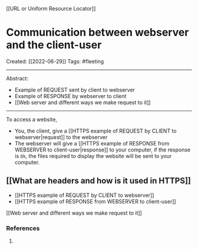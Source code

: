 [[URL or Uniform Resource Locator]]

# Communication between webserver and the client-user
Created:  [[2022-06-29]]
Tags: #fleeting 

---
Abstract:
- Example of REQUEST sent by client to webserver
- Example of RESPONSE by webserver to client
- [[Web server and different ways we make request to it]]
---
To access a website, 
- You, the client, give a [[HTTPS example of REQUEST by CLIENT to webserver|request]] to the webserver  
- The webserver will give a [[HTTPS example of RESPONSE from WEBSERVER to client-user|response]] to your computer, if the response is `Ok`, the files required to display the website will be sent to your computer. 


## [[What are headers and how is it used in HTTPS]]

- [[HTTPS example of REQUEST by CLIENT to webserver]]
- [[HTTPS example of RESPONSE from WEBSERVER to client-user]]


[[Web server and different ways we make request to it]]



### References
1. 